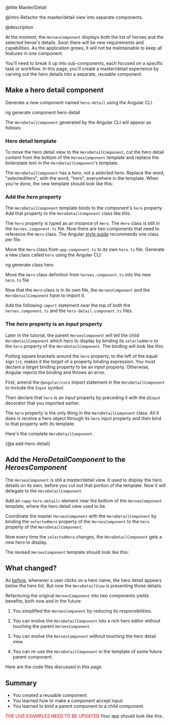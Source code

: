 @title
Master/Detail

@intro
Refactor the master/detail view into separate components.

@description


At the moment, the `HeroesComponent` displays both the list of heroes and the selected heroe's details. Soon there will be new requirements and capabilities.
As the application grows, it will not be maintainable to keep all features in one component.

You'll need to break it up into sub-components, each focused on a specific task or workflow. In this page, you'll create a master/detail experience by carving out the hero details into a separate, reusable component.

## Make a hero detail component
Generate a new component named `hero-detail` using the Angular CLI.

<code-example language="sh" class="code-shell">
  ng generate component hero-detail
</code-example>

The `HeroDetailComponent` generated by the Angular CLI will appear as follows:

<code-example path="toh-pt3/app/hero-detail.component.1.ts" region="initial-component" title="src/app/hero-detail/hero-detail.component.ts (initial version)" linenums="false">

</code-example>


### Hero detail template
To move the hero detail view to the `HeroDetailComponent`,
cut the hero detail _content_ from the bottom of the `HeroesComponent` template
and replace the boilerplate text in the `HeroDetailComponent`'s template.

The `HeroDetailComponent` has a _hero_, not a _selected hero_.
Replace the word, "selectedHero", with the word, "hero", everywhere in the template.
When you're done, the new template should look like this:

<code-example path="toh-pt3/src/app/hero-detail/hero-detail.component.html" title="src/app/hero-detail/hero-detail.component.html" linenums="false">

</code-example>


### Add the *hero* property

The `HeroDetailComponent` template binds to the component's `hero` property.
Add that property to the `HeroDetailComponent` class like this:

<code-example path="toh-pt3/app/hero-detail.component.1.ts" region="hero" title="src/app/hero-detail/hero-detail.component.ts (hero property)">

</code-example>



The `hero` property is typed as an instance of `Hero`.
The `Hero` class is still in the `heroes.component.ts` file.
Now there are two components that need to reference the `Hero` class.
The Angular [style guide](guide/styleguide#rule-of-one "Style guide: rule of one") recommends one class per file.

Move the `Hero` class from `app.component.ts` to its own `hero.ts` file.   Generate a new class called `hero` using the Angular CLI:

<code-example language="sh" class="code-shell">
  ng generate class hero
</code-example>

Move the `Hero` class definition from `heroes.component.ts` into the new `hero.ts` file

<code-example path="toh-pt3/src/app/hero.ts" title="src/app/hero.ts" linenums="false">
</code-example>


Now that the `Hero` class is in its own file, the `HeroesComponent` and the `HeroDetailComponent` have to import it.

Add the following `import` statement near the top of both the `heroes.component.ts` and the `hero-detail.component.ts` files.

<code-example path="toh-pt3/src/app/heroes/heroes.component.ts" region="import-hero" linenums="false">
</code-example>

### The *hero* property is an *input* property

Later in the tutorial, the parent `HeroesComponent` will tell the child `HeroDetailComponent` which hero to display by binding its `selectedHero` to the `hero` property of the `HeroDetailComponent`. The binding will look like this:

<code-example path="toh-pt3/app/heroes-component.1.html" region="hero-detail-binding" title="src/app/heroes/heroes.component.html" linenums="false">

</code-example>


Putting square brackets around the `hero` property, to the left of the equal sign (=), makes it the *target* of a property binding expression.
You must declare a *target* binding property to be an *input* property.
Otherwise, Angular rejects the binding and throws an error.

First, amend the `@angular/core` import statement in the `HeroDetailComponent` to include the `Input` symbol.

<code-example path="toh-pt3/app/hero-detail.component.1.ts" region="import-input" title="src/app/hero-detail/hero-detail.component.ts (excerpt)" linenums="false">

</code-example>


Then declare that `hero` is an *input* property by
preceding it with the `@Input` decorator that you imported earlier.

<code-example path="toh-pt3/app/hero-detail/hero-detail.component.1.ts" region="hero" title="src/app/hero-detail/hero-detail.component.ts (excerpt)" linenums="false">

</code-example>

The `hero` property is the only thing in the `HeroDetailComponent` class. All it does is receive a hero object through its `hero` input property and then bind to that property with its template.

Here's the complete `HeroDetailComponent`.

<code-example path="toh-pt3/src/app/hero-detail/hero-detail.component.ts" title="src/app/hero-detail/hero-detail.component.ts">

</code-example>


{@a add-hero-detail}



## Add the _HeroDetailComponent_ to the _HeroesComponent_

The `HeroesComponent` is still a master/detail view.
It used to display the hero details on its own, before you cut out that portion of the template. Now it will delegate to the `HeroDetailComponent`.

Add an `<app-hero-detail>` element near the bottom of the `HeroesComponent` template,
where the hero detail view used to be.

<code-example path="toh-pt3/app/heroes/heroes.component.1.html" region="hero-details" title="heroes.component.html (excerpt)" linenums="false">

</code-example>

Coordinate the master `HeroesComponent` with the `HeroDetailComponent`
by binding the `selectedHero` property of the `HeroesComponent`
to the `hero` property of the `HeroDetailComponent`.

<code-example path="toh-pt3/app/heroes-component.1.html" region="hero-detail-binding" title="heroes.component.html (excerpt)" linenums="false">

</code-example>

Now every time the `selectedHero` changes, the `HeroDetailComponent` gets a new hero to display.

The revised `HeroesComponent` template should look like this:

<code-example path="toh-pt3/app/heroes-component.1.html" region="hero-detail-template" title="app.component.html" linenums="false">

</code-example>



## What changed?
As [before](tutorial/toh-pt2), whenever a user clicks on a hero name,
the hero detail appears below the hero list.
But now the `HeroDetailView` is presenting those details.

Refactoring the original `HeroesComponent` into two components yields benefits, both now and in the future:

1. You simplified the `HeroesComponent` by reducing its responsibilities.

1. You can evolve the `HeroDetailComponent` into a rich hero editor
without touching the parent `HeroesComponent`.

1. You can evolve the `HeroesComponent` without touching the hero detail view.

1. You can re-use the `HeroDetailComponent` in the template of some future parent component.

Here are the code files discussed in this page.


<code-tabs>

  <code-pane title="src/app/hero.ts" path="toh-pt3/src/app/hero.ts">
  </code-pane>

  <code-pane title="src/app/heroes/heros-component.ts" path="toh-pt3/src/app/heroes/heroes.component.ts">
  </code-pane>

  <code-pane title="src/app/heroes/heros-component.html" path="toh-pt3/src/app/heroes/heroes.component.html">
  </code-pane>

  <code-pane title="src/app/hero-detail/hero-detail.component.ts" path="toh-pt3/src/app/hero-detail/hero-detail.component.ts">
  </code-pane>

  <code-pane title="src/app/hero-detail/hero-detail.component.html" path="toh-pt3/src/app/hero-detail/hero-detail.component.html">
  </code-pane>

</code-tabs>

## Summary

* You created a reusable component.
* You learned how to make a component accept input.
* You learned to bind a parent component to a child component.

<font color="red">THE LIVE EXAMPLES NEED TO BE UPDATED</font>
Your app should look like this <live-example></live-example>.